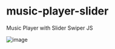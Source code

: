 # music-player-slider
Music Player with Slider  Swiper JS

![image](https://github.com/nabinjana-dsc/music-player-slider/assets/120771456/367864bd-a160-4dfc-94d5-69e02191ebcb)
